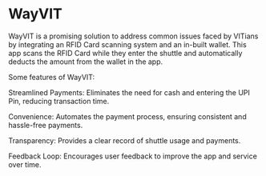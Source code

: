 # WayVIT
WayVIT is a promising solution to address common issues faced by VITians by integrating an RFID Card scanning system and an in-built wallet. This app scans the RFID Card while they enter the shuttle and automatically deducts the amount from the wallet in the app. 

Some features of WayVIT:

Streamlined Payments: Eliminates the need for cash and entering  the UPI Pin, reducing transaction time.

Convenience: Automates the payment process, ensuring consistent and hassle-free payments.

Transparency: Provides a clear record of shuttle usage and payments.

Feedback Loop: Encourages user feedback to improve the app and service over time.
